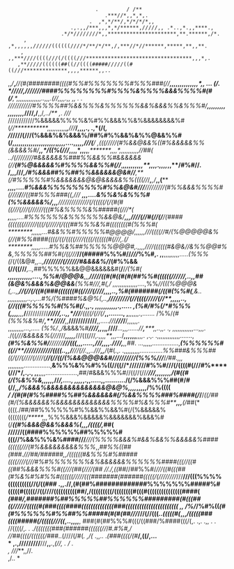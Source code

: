                                 .         / /**                                                                         
                                   .***//*,,*,*,.                                                                       
                              .  ,*,*/**/,*/*/*/*,,                                                                     
                        .,.,,/***,,,*,*/******,/////,, .*..,*.,,****.,                                                  
                     .*/*////////*,,**********************,**.******,/*.                                                
         , ,*,,,,,,//////((((((////*/**/*/**,/,***//*//******,*****,**,,**.                                             
        , ,,***////((((///(/((((///**********************************,,,*,.                                             
       ,**/////((((((##((//((((#####/////((#((///**************,,,,******,,..                                           
,,*/***,***//(#(########((((#%%#%%%%%%%#%%%###(//********,,*,,*,,,,**,*,,*,,,*,,  ...  **(/.                            
*/////,///////####%%%%%%%%#%%%%&%%%%&&&%%%%#(#(/********,*,,**,*,,*,,*,,,,,,,***..,**,,.(//,,,,.,, ,,          .      . 
/////*//////#%%%%##%&&%%%&%%%%%%&&%&&&%%&%%%#/************,,*,,,,,,,,*,,,,**,,*,***////,/**,,/*,../**          ,*. *///*
////////////%&&&&&%%%%&%#%%&&&%%&%&&&&&&&&%#(*//***********,,,,,*,,,,,,***,****///***/******,********,,,.,    .,*(/**(*,
/*/////(///(%&&&%&%&&&%/##%#%%&&%&%%@&&%%#(/**********,,,****,,,,,,*,,,,,,,,,,,,***,************,*,**,,....,,,,*,///(**/
   ,*(((/////(#%&&@&&%((#%&&&&&%%(&&&&%#/********,,*/((%(///***********,,,,*,,,,*****,*******,**,,,*,,,,,,**,*,,,,//##(*
  ../(////////#&&&&&&%###%%&&%%#&&&&&&(//*********(#%@&&&&&%#%%%%&&%%#(/***/*****,****,,,,,,,,,,**,,,*,.,,,,*,,**/#%#//.
/,,,///*******,/#%&&&##%%##%%&&&&&&@&#/*/***,**(/#%%%%%#%&&&&&&&@&@&&&&&%%((((//*/*******,*********,*/*******,****,(****
********,,,,....#%&&&%%%%%%%%%#%%&@&#//**/*****///******//*/*/*//*(#%%&&&%%%%#(**/*///****/****/*/*((##%%%###((***,**///
*********,,,....*&%%&%&%%%#(%%&&&&&%/***,**,,*****//////////////(/(((((/(/(#(#((///(///(*//////(((#%&%%%%&%#####((/*//*(
***,*****,,,,....#%%%%%%&%%%%%%&&@&/****,,,*////(//#(/*/(/****/(####(((((((//////(((/(/////(*/(((##%%%&%#((((((((#(%%%#(
********,,,,,,...*#&&%%#%%%%%#@@@@/,,,,,,*///((((//#/***(%@@@@@&%(//(#%%####((((/((/((((////((((/((((((#(///******,*.(*/
********,,,,,.....#%%&%##%%%%%@@@#,.,,,,*////((((((#&@&//&%%@@#%&,*%%%%%##%#(/((///*****//(#####%%%#//****//***/***%%#,.
,,**,,,,*,,,,,.....(%%%(*/(/((&@#*,,..,****////////(//////#&&&&%/*/(#%%&&(//((///***,..,*##%%%%%&&@@&&&&&&#(**/**/*/(%#(
***,,,,,,,,,,,,....,%%#*****/@@@&**,,,*********/**////((#(#((#(#(##%%#((((((//////**,..,,##(&@&%&&&%&@@&&**(%%#///*,#(,/
,,,*,,,,,,,,,,,....,%%*//(((%@@@&(*,..,,*********//(//(/((#(###(((((((#((////(////,,,,..,*%#(#######(***/((#(%%#(**,&*..
,,,,,,,,,,,..,.,...*#%/(%####%&@%(*,..,**************/////////(//((((///*//(//****,,,,,..,*(//(((#%%%%%#(%%#(/*****.,,.,
,,,,,,,,,,,.,..... ,(%#/#%(/*#%%%(**,,,,********,,,***/**//////////*****/////********,..,,*///**/((((/(//(/***,,.......,
,**,,,,,,.,.......  /%%/*(#(%%%&%#/****,**/////****,,*********///****///////**//****,,.....*//*/***///*/**/*,,,,,,.*    
,,,,,,,,,...,.....  *(%%/.,/*&&&&%#*******//****/**/**,,*,,*********,*////*******...,,,......//*****,********,,..,,.  .,
,,,,,,,,,,,,...,,,. .*/((*///&&&&&%(/***/*/*///*********,,,,,*********///(((///*,.,,,,**,,,...*/***,,,*,,,***,,,,*. ,.,.
.,,,,,,,,,,,,,.......,******(#%%&%%#/****//*////*******************///(((,,,.....,/*//****,,,,.*////*******,******,,##*.
...,,,,,...............,****(%%%%%%#((//**///////*/************////((((..,,****/****///(//***.,,..*///****,,****/*(#(.,.
.,,,,,,,,,.............*%%###&%%%##((/(//(////(////(************//(//((/(%&&@@@&&#/////////**/(%%%///*********/*/##.,,,*
,,,,,,,,,...............,**&%%%&%%#%%((//((//*/**************/////****/#%%#//****/(/((((#(///#%****(//********/*/,.,.,**
,,**,,,,..................,##/#&&&%%%#//((//(//*/************///**,*,,,*,,,,**/(#((#**(/(%&%%&,,,,,,*//*********/,....,*
,,,*,*,.,,.....,,........../(/%&&&%%%##(#/#(//******************,*,******/%&&&%&&&&&&&&&&&&&&@&@%,,,,***,,,,,**/%%((((  
*/ /(#(#(#%%####%%##%&&&&&&#(/%&&%%%%###%####(/*******/****/*((/##(#/(%&&&&&&%&&&&&&&&&&&&&%%%%#%&%%%#*****,,,***(/*##(*
((((./##/##%%%%%%#%%&&%%&&%#(/(%&&&&&%((((((((*/*****,,,*%%%&&&%&&&&&%&&&&&&&%&&&%#(/****((#%&&&@&&%&&&%(*,,,/((((/,*##(
//////((####%%%%%%##%%%%%#(((//%&&%%%&%####///****/*//(%%%%&&&%#&&%&&%%&&&&&%####((((((///(#%&&&&&&&&&%%%*,,*##%%(***(##
(###.///##*/######,,****/((((((#&%%%#%#####((((////(///#%#%%%%%%%&%&&&&&&%%%%%%####(((//((#((##%&&&%%%#((//*/(##(////(##
//./,*((##*//##%%#/*///((#(((##(#%&%#%#%%#((((((/////(((#######(######(((((/(////////*///**///(((%%%%((((((((((//(/((###
   .,,.//,(#(##%#############%%%%%%%#####%#(((((#(((((//((////((((((((((##/,/(((((((((/((((((((#(((#(((((((((((((((####(
        *(###/,#######%##%%%%%##%%%%%%#########(#(((##((//////(((((#(###((((####((((((((((((((###(((((((((((((((((((((((
       ,,  /%/*/%#%((*(#(#%%%%%%#%%##%%#####(#(#(##///*///(//(((*..(((((#(*,,,*/(((((###((((#####(/(((((///((*,..,,,,**,
                ###(#(##%%%#(((/((###/%####(((/(,. .,.  .,, . . //((((/,*. .   ./(((((((###(######((((((//*/#*.#%#,/*   
                  *//##((((/((((((/###*..(////(/#(*.        ,/(*  .,,..          .*(###((((/(#***/,((/,...              
                *  ,.,/////////**///**,,**.,*(//,*                                        *.                /   .       
                      , ///***,,//.                                                                                     
                         ,/..   *                                                                                       

